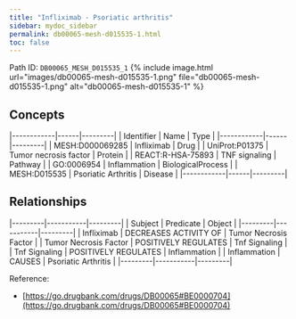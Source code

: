 ```yaml
---
title: "Infliximab - Psoriatic arthritis"
sidebar: mydoc_sidebar
permalink: db00065-mesh-d015535-1.html
toc: false 
---
```



Path ID: `DB00065_MESH_D015535_1`
{% include image.html url="images/db00065-mesh-d015535-1.png" file="db00065-mesh-d015535-1.png" alt="db00065-mesh-d015535-1" %}

## Concepts

|------------|------|---------|
| Identifier | Name | Type    |
|------------|------|---------|
| MESH:D000069285 | Infliximab | Drug |
| UniProt:P01375 | Tumor necrosis factor | Protein |
| REACT:R-HSA-75893 | TNF signaling | Pathway |
| GO:0006954 | Inflammation | BiologicalProcess |
| MESH:D015535 | Psoriatic Arthritis | Disease |
|------------|------|---------|

## Relationships

|---------|-----------|---------|
| Subject | Predicate | Object  |
|---------|-----------|---------|
| Infliximab | DECREASES ACTIVITY OF | Tumor Necrosis Factor |
| Tumor Necrosis Factor | POSITIVELY REGULATES | Tnf Signaling |
| Tnf Signaling | POSITIVELY REGULATES | Inflammation |
| Inflammation | CAUSES | Psoriatic Arthritis |
|---------|-----------|---------|

Reference: 
  - [https://go.drugbank.com/drugs/DB00065#BE0000704](https://go.drugbank.com/drugs/DB00065#BE0000704)
